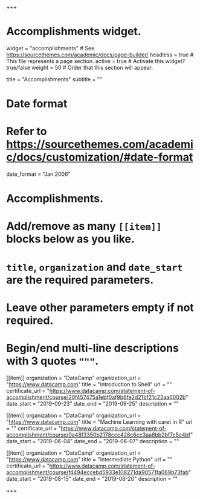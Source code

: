 +++
# Accomplishments widget.
widget = "accomplishments"  # See https://sourcethemes.com/academic/docs/page-builder/
headless = true  # This file represents a page section.
active = true  # Activate this widget? true/false
weight = 50  # Order that this section will appear.

title = "Accomplish&shy;ments"
subtitle = ""

# Date format
#   Refer to https://sourcethemes.com/academic/docs/customization/#date-format
date_format = "Jan 2006"

# Accomplishments.
#   Add/remove as many `[[item]]` blocks below as you like.
#   `title`, `organization` and `date_start` are the required parameters.
#   Leave other parameters empty if not required.
#   Begin/end multi-line descriptions with 3 quotes `"""`.

[[item]]
  organization = "DataCamp"
  organization_url = "https://www.datacamp.com"
  title = "Introduction to Shell"
  url = ""
  certificate_url = "https://www.datacamp.com/statement-of-accomplishment/course/20f457475a1ebf0af9b6fe2d21bf21c22aa0002b"
  date_start = "2019-09-23"
  date_end = "2019-09-25"
  description = ""

[[item]]
  organization = "DataCamp"
  organization_url = "https://www.datacamp.com"
  title = "Machine Learning with caret in R"
  url = ""
  certificate_url = "https://www.datacamp.com/statement-of-accomplishment/course/0a48f3350b2178ccc428c6cc3aa8bb2bf7c5c4bf"
  date_start = "2019-06-04"
  date_end = "2019-06-07"
  description = ""
  
[[item]]
  organization = "DataCamp"
  organization_url = "https://www.datacamp.com"
  title = "Intermediate Python"
  url = ""
  certificate_url = "https://www.datacamp.com/statement-of-accomplishment/course/f4494eccebd5933e108271da90571fa069b73fab"
  date_start = "2019-08-15"
  date_end = "2019-08-20"
  description = ""

+++
